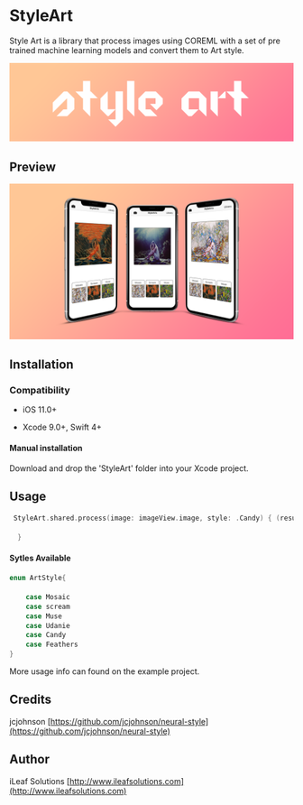 # StyleArt
Style Art is a library that process images using COREML with a set of pre trained machine learning models and convert them to Art style.

<img src="./Asset/art.png?raw=true">

## Preview
<img src="./Asset/preview.png?raw=true">

## Installation

### Compatibility

-  iOS 11.0+ 

- Xcode 9.0+, Swift 4+

#### Manual installation
Download and drop the 'StyleArt' folder into your Xcode project. 

## Usage

```swift
 StyleArt.shared.process(image: imageView.image, style: .Candy) { (result) in
            
  }
```
#### Sytles Available
```swift
enum ArtStyle{
    
    case Mosaic
    case scream
    case Muse
    case Udanie
    case Candy
    case Feathers
}
```
More usage info can found on the example project.

## Credits
jcjohnson
[https://github.com/jcjohnson/neural-style](https://github.com/jcjohnson/neural-style)

## Author
iLeaf Solutions
 [http://www.ileafsolutions.com](http://www.ileafsolutions.com)
